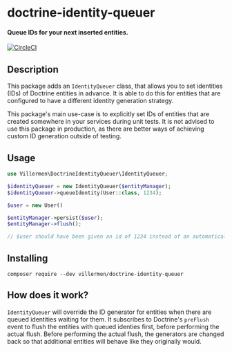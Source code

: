 # doctrine-identity-queuer

#### Queue IDs for your next inserted entities.

[![CircleCI](https://circleci.com/gh/villermen/doctrine-identity-queuer.svg?style=svg)](https://circleci.com/gh/villermen/doctrine-identity-queuer)

## Description
This package adds an `IdentityQueuer` class, that allows you to set identities (IDs) of Doctrine entities in advance.
It is able to do this for entities that are configured to have a different identity generation strategy.

This package's main use-case is to explicitly set IDs of entities that are created somewhere in your services during unit tests.
It is not advised to use this package in production, as there are better ways of achieving custom ID generation outside of testing.

## Usage
```php
use Villermen\DoctrineIdentityQueuer\IdentityQueuer;

$identityQueuer = new IdentityQueuer($entityManager);
$identityQueuer->queueIdentity(User::class, 1234);

$user = new User()

$entityManager->persist($user);
$entityManager->flush();

// $user should have been given an id of 1234 instead of an automatically generated one!
```

## Installing
`composer require --dev villermen/doctrine-identity-queuer`

## How does it work?
`IdentityQueuer` will override the ID generator for entities when there are queued identities waiting for them.
It subscribes to Doctrine's `preFlush` event to flush the entities with queued identies first, before performing the actual flush.
Before performing the actual flush, the generators are changed back so that additional entities will behave like they originally would.
